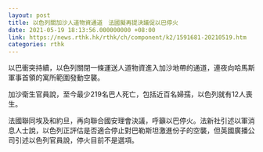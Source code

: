 ```yaml
---
layout: post
title: 以色列關加沙人道物資通道　法國擬再提決議促以巴停火
date: 2021-05-19 18:13:56.000000000 +08:00
link: https://news.rthk.hk/rthk/ch/component/k2/1591681-20210519.htm
categories: rthk
---
```


以巴衝突持續，以色列關閉一條運送人道物資進入加沙地帶的通道，連夜向哈馬斯軍事首領的寓所範圍發動空襲。

加沙衛生官員說，至今最少219名巴人死亡，包括近百名婦孺，以色列就有12人喪生。

法國聯同埃及和約旦，再向聯合國安理會決議，呼籲以巴停火。法新社引述以軍消息人士說，以色列正評估是否適合停止對巴勒斯坦激進份子的空襲，但英國廣播公司引述以色列官員說，停火目前不是選項。
